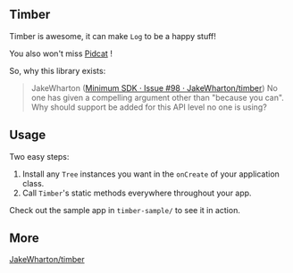 Timber
------

Timber is awesome, it can make `Log` to be a happy stuff!

You also won't miss [Pidcat](http://github.com/JakeWharton/pidcat/) !

So, why this library exists:
> JakeWharton ([Minimum SDK · Issue #98 · JakeWharton/timber](https://github.com/JakeWharton/timber/issues/98))
No one has given a compelling argument other than "because you can". Why
should support be added for this API level no one is using?

Usage
-----

Two easy steps:

 1. Install any `Tree` instances you want in the `onCreate` of your application class.
 2. Call `Timber`'s static methods everywhere throughout your app.

Check out the sample app in `timber-sample/` to see it in action.

More
------

[JakeWharton/timber](https://github.com/JakeWharton/timber)
